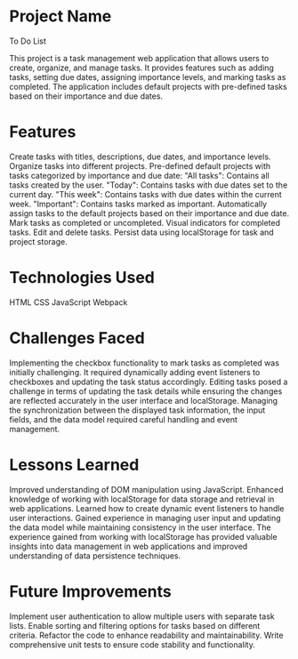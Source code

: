# Project Name
To Do List

This project is a task management web application that allows users to create, organize, and manage tasks. It provides features such as adding tasks, setting due dates, assigning importance levels, and marking tasks as completed. The application includes default projects with pre-defined tasks based on their importance and due dates.

# Features

Create tasks with titles, descriptions, due dates, and importance levels.
Organize tasks into different projects.
Pre-defined default projects with tasks categorized by importance and due date:
"All tasks": Contains all tasks created by the user.
"Today": Contains tasks with due dates set to the current day.
"This week": Contains tasks with due dates within the current week.
"Important": Contains tasks marked as important.
Automatically assign tasks to the default projects based on their importance and due date.
Mark tasks as completed or uncompleted.
Visual indicators for completed tasks.
Edit and delete tasks.
Persist data using localStorage for task and project storage.

# Technologies Used

HTML
CSS
JavaScript
Webpack

# Challenges Faced

Implementing the checkbox functionality to mark tasks as completed was initially challenging. It required dynamically adding event listeners to checkboxes and updating the task status accordingly.
Editing tasks posed a challenge in terms of updating the task details while ensuring the changes are reflected accurately in the user interface and localStorage. Managing the synchronization between the displayed task information, the input fields, and the data model required careful handling and event management.

# Lessons Learned

Improved understanding of DOM manipulation using JavaScript.
Enhanced knowledge of working with localStorage for data storage and retrieval in web applications.
Learned how to create dynamic event listeners to handle user interactions.
Gained experience in managing user input and updating the data model while maintaining consistency in the user interface.
The experience gained from working with localStorage has provided valuable insights into data management in web applications and improved understanding of data persistence techniques.

# Future Improvements

Implement user authentication to allow multiple users with separate task lists.
Enable sorting and filtering options for tasks based on different criteria.
Refactor the code to enhance readability and maintainability.
Write comprehensive unit tests to ensure code stability and functionality.
